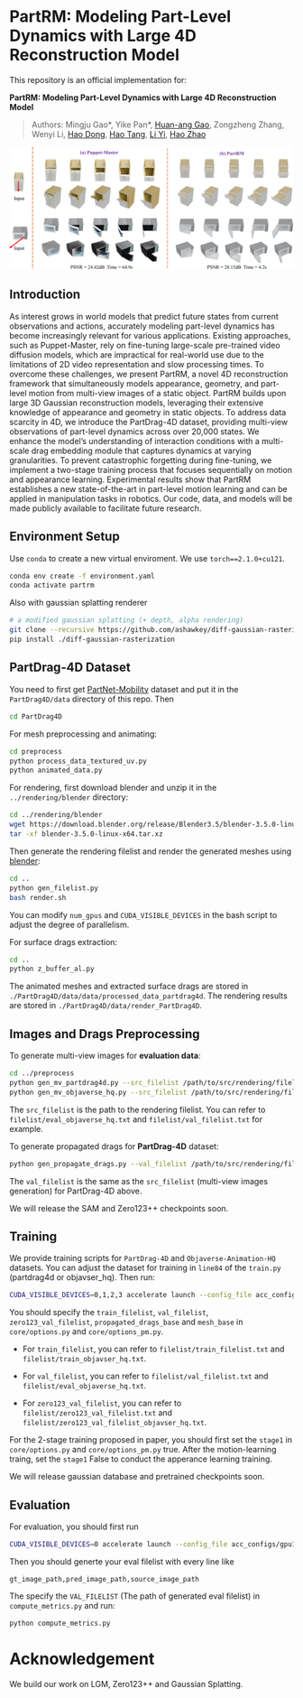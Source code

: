 # PartRM: Modeling Part-Level Dynamics with Large 4D Reconstruction Model

This repository is an official implementation for:

**PartRM: Modeling Part-Level Dynamics with Large 4D Reconstruction Model**
> Authors: Mingju Gao*, Yike Pan*, [Huan-ang Gao](https://c7w.tech/about/), Zongzheng Zhang, Wenyi Li, [Hao Dong](https://zsdonghao.github.io/), [Hao Tang](https://ha0tang.github.io/), [Li Yi](https://ericyi.github.io/), [Hao Zhao](https://sites.google.com/view/fromandto)

![Teaser](./images/teaser.png)

## Introduction
As interest grows in world models that predict future states from current observations and actions, accurately modeling part-level dynamics has become increasingly relevant for various applications. Existing approaches, such as Puppet-Master, rely on fine-tuning large-scale pre-trained video diffusion models, which are impractical for real-world use due to the limitations of 2D video representation and slow processing times. To overcome these challenges, we present PartRM, a novel 4D reconstruction framework that simultaneously models appearance, geometry, and part-level motion from multi-view images of a static object. PartRM builds upon large 3D Gaussian reconstruction models, leveraging their extensive knowledge of appearance and geometry in static objects. To address data scarcity in 4D, we introduce the PartDrag-4D dataset, providing multi-view observations of part-level dynamics across over 20,000 states. We enhance the model’s understanding of interaction conditions with a multi-scale drag embedding module that captures dynamics at varying granularities. To prevent catastrophic forgetting during fine-tuning, we implement a two-stage training process that focuses sequentially on motion and appearance learning. Experimental results show that PartRM establishes a new state-of-the-art in part-level motion learning and can be applied in manipulation tasks in robotics. Our code, data, and models will be made publicly available to facilitate future research.

## Environment Setup
Use `conda` to create a new virtual enviroment. We use `torch==2.1.0+cu121`.
```bash
conda env create -f environment.yaml
conda activate partrm
```
Also with gaussian splatting renderer
```bash
# a modified gaussian splatting (+ depth, alpha rendering)
git clone --recursive https://github.com/ashawkey/diff-gaussian-rasterization
pip install ./diff-gaussian-rasterization
```

## PartDrag-4D Dataset
You need to first get [PartNet-Mobility](https://sapien.ucsd.edu/browse) dataset and put it in the `PartDrag4D/data` directory of this repo.
Then
```bash
cd PartDrag4D
```
For mesh preprocessing and animating:
```bash
cd preprocess
python process_data_textured_uv.py
python animated_data.py
```
For rendering, first download blender and unzip it in the `../rendering/blender` directory:
```bash
cd ../rendering/blender
wget https://download.blender.org/release/Blender3.5/blender-3.5.0-linux-x64.tar.xz
tar -xf blender-3.5.0-linux-x64.tar.xz
```

Then generate the rendering filelist and render the generated meshes using [blender](https://download.blender.org/release/Blender3.5/blender-3.5.0-linux-x64.tar.xz):
```bash
cd ..
python gen_filelist.py
bash render.sh
```
You can modify `num_gpus` and `CUDA_VISIBLE_DEVICES` in the bash script to adjust the degree of parallelism.

For surface drags extraction:
```bash
cd ..
python z_buffer_al.py
```

The animated meshes and extracted surface drags are stored in `./PartDrag4D/data/data/processed_data_partdrag4d`. The rendering results are stored in `./PartDrag4D/data/render_PartDrag4D`.

## Images and Drags Preprocessing
To generate multi-view images for **evaluation data**:
```bash
cd ../preprocess
python gen_mv_partdrag4d.py --src_filelist /path/to/src/rendering/filelist --output_dir /path/to/save/dir # For PartDrag-4D
python gen_mv_objaverse_hq.py --src_filelist /path/to/src/rendering/filelist --output_dir /path/to/save/dir # For Objaverse-Animation-HQ,
```
The `src_filelist` is the path to the rendering filelist. You can refer to `filelist/eval_objaverse_hq.txt` and `filelist/val_filelist.txt` for example.

To generate propagated drags for **PartDrag-4D** dataset:
```bash
python gen_propagate_drags.py --val_filelist /path/to/src/rendering/filelist --sample_num [The number of propagated drags] --save_dir /path/to/save/drags
```
The `val_filelist` is the same as the `src_filelist` (multi-view images generation) for PartDrag-4D above.

We will release the SAM and Zero123++ checkpoints soon.

## Training
We provide training scripts for `PartDrag-4D` and `Objaverse-Animation-HQ` datasets. You can adjust the dataset for training in `line84` of the `train.py` (partdrag4d or objavser_hq). Then run:
```bash
CUDA_VISIBLE_DEVICES=0,1,2,3 accelerate launch --config_file acc_configs/gpu4.yaml train.py big --workspace [your workspace]
```

You should specify the `train_filelist`, `val_filelist`, `zero123_val_filelist`, `propagated_drags_base` and `mesh_base` in `core/options.py` and `core/options_pm.py`. 

- For `train_filelist`, you can refer to `filelist/train_filelist.txt` and `filelist/train_objavser_hq.txt`.

- For `val_filelist`, you can refer to `filelist/val_filelist.txt` and `filelist/eval_objaverse_hq.txt`. 

- For `zero123_val_filelist`, you can refer to `filelist/zero123_val_filelist.txt` and `filelist/zero123_val_filelist_objavser_hq.txt`.

For the 2-stage training proposed in paper, you should first set the `stage1` in `core/options.py` and `core/options_pm.py` true. After the motion-learning traing, set the `stage1` False to conduct the apperance learning training.

We will release gaussian database and pretrained checkpoints soon.

## Evaluation
For evaluation, you should first run
```bash
CUDA_VISIBLE_DEVICES=0 accelerate launch --config_file acc_configs/gpu1.yaml eval.py big --workspace [your workspace]
```
Then you should generte your eval filelist with every line like
```
gt_image_path,pred_image_path,source_image_path
```
The specify the `VAL_FILELIST` (The path of generated eval filelist) in `compute_metrics.py` and run:
```
python compute_metrics.py
```

# Acknowledgement
We build our work on LGM, Zero123++ and Gaussian Splatting.
